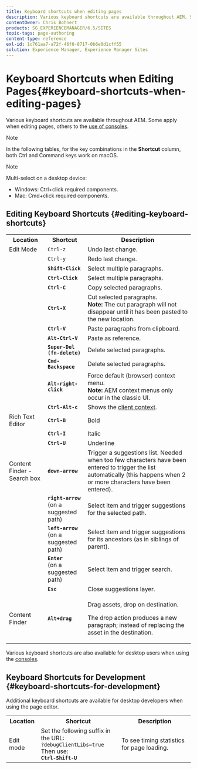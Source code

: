 ```yaml
---
title: Keyboard shortcuts when editing pages
description: Various keyboard shortcuts are available throughout AEM. Some apply when editing pages, others to the use of consoles.
contentOwner: Chris Bohnert
products: SG_EXPERIENCEMANAGER/6.5/SITES
topic-tags: page-authoring
content-type: reference
exl-id: 1c761aa7-a72f-46f0-8717-0b6e0d1cff55
solution: Experience Manager, Experience Manager Sites
---
```

# Keyboard Shortcuts when Editing Pages{#keyboard-shortcuts-when-editing-pages}

Various keyboard shortcuts are available throughout AEM. Some apply when editing pages, others to the [use of consoles](/help/sites-classic-ui-authoring/author-env-keyboard-shortcuts.md).

>[!NOTE]
>
>In the following tables, for the key combinations in the **Shortcut** column, both Ctrl and Command keys work on macOS.

>[!NOTE]
>
>Multi-select on a desktop device:
>
>* Windows: Ctrl+click required components.
>* Mac: Cmd+click required components.
>

## Editing Keyboard Shortcuts {#editing-keyboard-shortcuts}

<table>
 <tbody>
  <tr>
   <th>Location</th>
   <th>Shortcut</th>
   <th>Description</th>
  </tr>
  <tr>
   <td>Edit Mode</td>
   <td><code>Ctrl-z</code></td>
   <td>Undo last change.</td>
  </tr>
  <tr>
   <td> </td>
   <td><code>Ctrl-y</code></td>
   <td>Redo last change.</td>
  </tr>
  <tr>
   <td> </td>
   <td><strong><code>Shift-Click</code></strong></td>
   <td>Select multiple paragraphs.</td>
  </tr>
  <tr>
   <td> </td>
   <td><strong><code>Ctrl-Click</code></strong></td>
   <td>Select multiple paragraphs.</td>
  </tr>
  <tr>
   <td> </td>
   <td><strong><code>Ctrl-C</code></strong></td>
   <td>Copy selected paragraphs.</td>
  </tr>
  <tr>
   <td> </td>
   <td><strong><code>Ctrl-X</code></strong></td>
   <td>Cut selected paragraphs.<strong><br /> Note:</strong> The cut paragraph will not disappear until it has been pasted to the new location.</td>
  </tr>
  <tr>
   <td> </td>
   <td><strong><code>Ctrl-V</code></strong></td>
   <td>Paste paragraphs from clipboard.</td>
  </tr>
  <tr>
   <td> </td>
   <td><strong><code>Alt-Ctrl-V</code></strong></td>
   <td>Paste as reference.</td>
  </tr>
  <tr>
   <td> </td>
   <td><strong><code>Super-Del (fn-delete)</code></strong></td>
   <td>Delete selected paragraphs.</td>
  </tr>
  <tr>
   <td> </td>
   <td><strong><code>Cmd-Backspace</code></strong></td>
   <td>Delete selected paragraphs.</td>
  </tr>
  <tr>
   <td> </td>
   <td><strong><code>Alt-right-click</code></strong></td>
   <td>Force default (browser) context menu.<br /> <strong>Note:</strong> AEM context menus only occur in the classic UI.</td>
  </tr>
  <tr>
   <td> </td>
   <td><strong><code>Ctrl-Alt-c</code></strong></td>
   <td>Shows the <a href="/help/sites-administering/client-context.md">client context</a>.</td>
  </tr>
  <tr>
   <td>Rich Text Editor<br /> </td>
   <td><strong><code>Ctrl-B</code></strong><br /> </td>
   <td>Bold</td>
  </tr>
  <tr>
   <td> </td>
   <td><strong><code>Ctrl-I</code></strong><br /> </td>
   <td>Italic<br /> </td>
  </tr>
  <tr>
   <td> </td>
   <td><strong><code>Ctrl-U</code></strong><br /> </td>
   <td>Underline</td>
  </tr>
  <tr>
   <td>Content Finder - Search box</td>
   <td><strong><code>down-arrow</code></strong></td>
   <td>Trigger a suggestions list. Needed when too few characters have been entered to trigger the list automatically (this happens when 2 or more characters have been entered).</td>
  </tr>
  <tr>
   <td> </td>
   <td><strong><code>right-arrow</code></strong><br /> (on a suggested path)</td>
   <td>Select item and trigger suggestions for the selected path.</td>
  </tr>
  <tr>
   <td> </td>
   <td><strong><code>left-arrow</code></strong><br /> (on a suggested path)</td>
   <td>Select item and trigger suggestions for its ancestors (as in siblings of parent).</td>
  </tr>
  <tr>
   <td> </td>
   <td><strong><code>Enter</code></strong><br /> (on a suggested path)</td>
   <td>Select item and trigger search.</td>
  </tr>
  <tr>
   <td> </td>
   <td><strong><code>Esc</code></strong></td>
   <td>Close suggestions layer.</td>
  </tr>
  <tr>
   <td>Content Finder<br /> </td>
   <td><strong><code>Alt+drag</code></strong></td>
   <td><p>Drag assets, drop on destination.</p> <p>The drop action produces a new paragraph; instead of replacing the asset in the destination.</p> </td>
  </tr>
 </tbody>
</table>

Various keyboard shortcuts are also available for desktop users when using the [consoles](/help/sites-classic-ui-authoring/author-env-keyboard-shortcuts.md).

## Keyboard Shortcuts for Development {#keyboard-shortcuts-for-development}

Additional keyboard shortcuts are available for desktop developers when using the page editor.

<table>
 <tbody>
  <tr>
   <th>Location</th>
   <th>Shortcut</th>
   <th>Description</th>
  </tr>
  <tr>
   <td>Edit mode</td>
   <td>Set the following suffix in the URL:<br /> <code>?debugClientLibs=true</code><br /> Then use:<br /> <strong><code>Ctrl-Shift-U</code></strong></td>
   <td>To see timing statistics for page loading.</td>
  </tr>
 </tbody>
</table>
